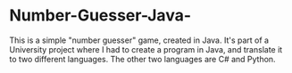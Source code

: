 # Number-Guesser-Java-
This is a simple "number guesser" game, created in Java. It's part of a University project where I had to create a program in Java, and translate it to two different languages. The other two languages are C# and Python.
